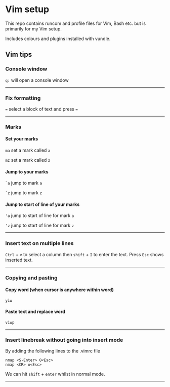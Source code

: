 # Vim setup

This repo contains runcom and profile files for Vim, Bash etc. but is primarily for my Vim setup.

Includes colours and plugins installed with vundle.


## Vim tips

### Console window

`q:` will open a console window

---

### Fix formatting

`=` select a block of text and press `=`

---

### Marks

#### Set your marks

`ma` set a mark called `a`

`mz` set a mark called `z`

#### Jump to your marks

`` `a `` jump to mark `a`

`` `z `` jump to mark `z`

#### Jump to start of line of your marks

`'a` jump to start of line for mark `a`

`'z` jump to start of line for mark `z`

---

### Insert text on multiple lines

`Ctrl` + `v` to select a column then `shift` + `I` to enter the text. Press `Esc` shows inserted text.

---

### Copying and pasting

#### Copy word (when cursor is anywhere within word)
`yiw`

#### Paste text and replace word

`viwp`

---

### Insert linebreak without going into insert mode

By adding the following lines to the .vimrc file

```
nmap <S-Enter> O<Esc>
nmap <CR> o<Esc>
```

We can hit `shift` + `enter` whilst in normal mode.

---


